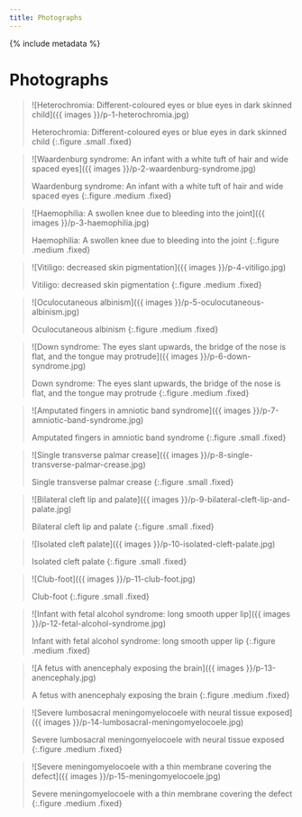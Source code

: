 ```yaml
---
title: Photographs
---
```


{% include metadata %}

# Photographs

> ![Heterochromia: Different-coloured eyes or blue eyes in dark skinned child]({{ images }}/p-1-heterochromia.jpg)
> 
> Heterochromia: Different-coloured eyes or blue eyes in dark skinned child
{:.figure .small .fixed}

> ![Waardenburg syndrome: An infant with a white tuft of hair and wide spaced eyes]({{ images }}/p-2-waardenburg-syndrome.jpg)
> 
> Waardenburg syndrome: An infant with a white tuft of hair and wide spaced eyes
{:.figure .medium .fixed}

> ![Haemophilia: A swollen knee due to bleeding into the joint]({{ images }}/p-3-haemophilia.jpg)
> 
> Haemophilia: A swollen knee due to bleeding into the joint
{:.figure .medium .fixed}

> ![Vitiligo: decreased skin pigmentation]({{ images }}/p-4-vitiligo.jpg)
> 
> Vitiligo: decreased skin pigmentation
{:.figure .medium .fixed}

> ![Oculocutaneous albinism]({{ images }}/p-5-oculocutaneous-albinism.jpg)
> 
> Oculocutaneous albinism
{:.figure .medium .fixed}

> ![Down syndrome: The eyes slant upwards, the bridge of the nose is flat, and the tongue may protrude]({{ images }}/p-6-down-syndrome.jpg)
> 
> Down syndrome: The eyes slant upwards, the bridge of the nose is flat, and the tongue may protrude
{:.figure .medium .fixed}

> ![Amputated fingers in amniotic band syndrome]({{ images }}/p-7-amniotic-band-syndrome.jpg)
> 
> Amputated fingers in amniotic band syndrome
{:.figure .small .fixed}

> ![Single transverse palmar crease]({{ images }}/p-8-single-transverse-palmar-crease.jpg)
> 
> Single transverse palmar crease
{:.figure .small .fixed}

> ![Bilateral cleft lip and palate]({{ images }}/p-9-bilateral-cleft-lip-and-palate.jpg)
> 
> Bilateral cleft lip and palate
{:.figure .small .fixed}

> ![Isolated cleft palate]({{ images }}/p-10-isolated-cleft-palate.jpg)
> 
> Isolated cleft palate
{:.figure .small .fixed}

> ![Club-foot]({{ images }}/p-11-club-foot.jpg)
> 
> Club-foot
{:.figure .small .fixed}

> ![Infant with fetal alcohol syndrome: long smooth upper lip]({{ images }}/p-12-fetal-alcohol-syndrome.jpg)
> 
> Infant with fetal alcohol syndrome: long smooth upper lip
{:.figure .medium .fixed}

> ![A fetus with anencephaly exposing the brain]({{ images }}/p-13-anencephaly.jpg)
> 
> A fetus with anencephaly exposing the brain
{:.figure .medium .fixed}

> ![Severe lumbosacral meningomyelocoele with neural tissue exposed]({{ images }}/p-14-lumbosacral-meningomyelocoele.jpg)
> 
> Severe lumbosacral meningomyelocoele with neural tissue exposed
{:.figure .medium .fixed}

> ![Severe meningomyelocoele with a thin membrane covering the defect]({{ images }}/p-15-meningomyelocoele.jpg)
> 
> Severe meningomyelocoele with a thin membrane covering the defect
{:.figure .medium .fixed}

